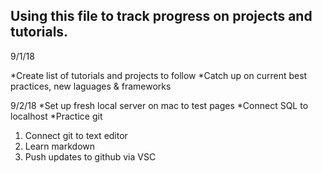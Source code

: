 ## Using this file to track progress on projects and tutorials.

9/1/18

*Create list of tutorials and projects to follow
*Catch up on current best practices, new laguages & frameworks

9/2/18
*Set up fresh local server on mac to test pages 
*Connect SQL to localhost
*Practice git 
1. Connect git to text editor
2. Learn markdown 
3. Push updates to github via VSC